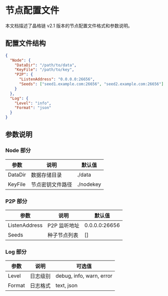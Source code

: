 # 节点配置文件

<script setup>
// 定义版本列表，适用于所有配置文件页面
const configVersions = [
  { name: 'v2.1', link: '/docs/source/configs/v2.1/config' },
  { name: 'v2.2', link: '/docs/source/configs/v2.2/config' }
];
</script>

<VersionSwitcher 
  currentVersion="v2.1" 
  :versions="configVersions"
/>

本文档描述了晶格链 v2.1 版本的节点配置文件格式和参数说明。

## 配置文件结构

```json
{
  "Node": {
    "DataDir": "/path/to/data",
    "KeyFile": "/path/to/key",
    "P2P": {
      "ListenAddress": "0.0.0.0:26656",
      "Seeds": ["seed1.example.com:26656", "seed2.example.com:26656"]
    }
  },
  "Log": {
    "Level": "info",
    "Format": "json"
  }
}
```

## 参数说明

### Node 部分

| 参数 | 说明 | 默认值 |
| --- | --- | --- |
| DataDir | 数据存储目录 | ./data |
| KeyFile | 节点密钥文件路径 | ./nodekey |

### P2P 部分

| 参数 | 说明 | 默认值 |
| --- | --- | --- |
| ListenAddress | P2P 监听地址 | 0.0.0.0:26656 |
| Seeds | 种子节点列表 | [] |

### Log 部分

| 参数 | 说明 | 可选值 |
| --- | --- | --- |
| Level | 日志级别 | debug, info, warn, error |
| Format | 日志格式 | text, json |
